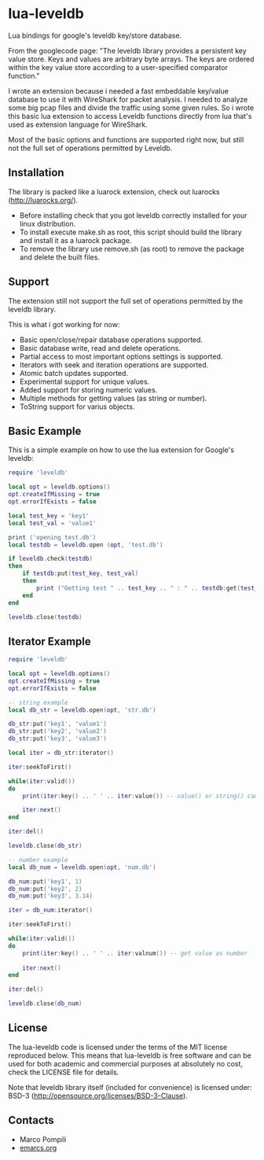lua-leveldb
===========

Lua bindings for google's leveldb key/store database.

From the googlecode page:
"The leveldb library provides a persistent key value store. Keys and values are arbitrary byte arrays.
The keys are ordered within the key value store according to a user-specified comparator function."

I wrote an extension because i needed a fast embeddable key/value database to use it with WireShark for packet analysis.
I needed to analyze some big pcap files and divide the traffic using some given rules.
So i wrote this basic lua extension to access Leveldb functions directly from lua that's used as extension language for WireShark.

Most of the basic options and functions are supported right now, but still not the full set of operations permitted by Leveldb.

Installation
------------
The library is packed like a luarock extension, check out luarocks (http://luarocks.org/).
  * Before installing check that you got leveldb correctly installed for your linux distribution.
  * To install execute make.sh as root, this script should build the library and install it as a luarock package.
  * To remove the library use remove.sh (as root) to remove the package and delete the built files.

Support
-------
The extension still not support the full set of operations permitted by the leveldb library.

This is what i got working for now:
  * Basic open/close/repair database operations supported.  
  * Basic database write, read and delete operations.
  * Partial access to most important options settings is supported.
  * Iterators with seek and iteration operations are supported.
  * Atomic batch updates supported.
  * Experimental support for unique values.
  * Added support for storing numeric values.
  * Multiple methods for getting values (as string or number).
  * ToString support for varius objects.

Basic Example
-------------
This is a simple example on how to use the lua extension for Google's leveldb:

```lua
require 'leveldb'

local opt = leveldb.options()
opt.createIfMissing = true
opt.errorIfExists = false

local test_key = 'key1'
local test_val = 'value1'

print ('opening test.db')
local testdb = leveldb.open (opt, 'test.db')

if leveldb.check(testdb)
then
	if testdb:put(test_key, test_val)
	then
		print ("Getting test " .. test_key .. " : " .. testdb:get(test_key))
	end
end

leveldb.close(testdb)
```

Iterator Example
----------------
```lua
require 'leveldb'

local opt = leveldb.options()
opt.createIfMissing = true
opt.errorIfExists = false

-- string example
local db_str = leveldb.open(opt, 'str.db')

db_str:put('key1', 'value1')
db_str:put('key2', 'value2')
db_str:put('key3', 'value3')

local iter = db_str:iterator()

iter:seekToFirst()

while(iter:valid())
do
    print(iter:key() .. ' ' .. iter:value()) -- value() or string() can be used

    iter:next()
end

iter:del()

leveldb.close(db_str)

-- number example
local db_num = leveldb.open(opt, 'num.db')

db_num:put('key1', 1)
db_num:put('key2', 2)
db_num:put('key3', 3.14)

iter = db_num:iterator()

iter:seekToFirst()

while(iter:valid())
do
	print(iter:key() .. ' ' .. iter:valnum()) -- get value as number
	
	iter:next()
end

iter:del()

leveldb.close(db_num)
```

License
-------
The lua-leveldb code is licensed under the terms of the MIT license reproduced below. 
This means that lua-leveldb is free software and can be used for both academic and 
commercial purposes at absolutely no cost, check the LICENSE file for details.

Note that leveldb library itself (included for convenience) is licensed under:
BSD-3 (http://opensource.org/licenses/BSD-3-Clause).

Contacts
--------
- Marco Pompili
- [emarcs.org](http://www.emarcs.org)
